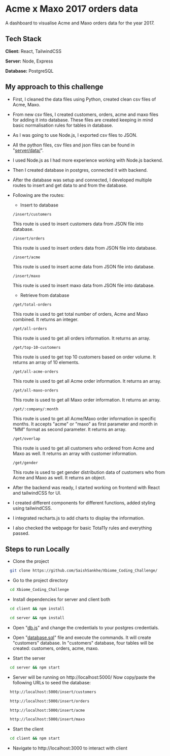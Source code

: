 # Acme x Maxo 2017 orders data

A dashboard to visualise Acme and Maxo orders data for the year 2017.

## Tech Stack

**Client:** React, TailwindCSS

**Server:** Node, Express

**Database:** PostgreSQL

## My approach to this challenge

- First, I cleaned the data files using Python, created clean csv files of Acme, Maxo.
- From new csv files, I created customers, orders, acme and maxo files for adding it into database. These files are created keeping in mind basic normalisation rules for tables in database.
- As I was going to use Node.js, I exported csv files to JSON.
- All the python files, csv files and json files can be found in "[server/data/](/server/data)".
- I used Node.js as I had more experience working with Node.js backend.
- Then I created database in postgres, connected it with backend.
- After the database was setup and connected, I developed multiple routes to insert and get data to and from the database.
- Following are the routes:

  - Insert to database

  ```
  /insert/customers
  ```

  This route is used to insert customers data from JSON file into database.

  ```
  /insert/orders
  ```

  This route is used to insert orders data from JSON file into database.

  ```
  /insert/acme
  ```

  This route is used to insert acme data from JSON file into database.

  ```
  /insert/maxo
  ```

  This route is used to insert maxo data from JSON file into database.

  - Retrieve from database

  ```
  /get/total-orders
  ```

  This route is used to get total number of orders, Acme and Maxo combined. It returns an integer.

  ```
  /get/all-orders
  ```

  This route is used to get all orders information. It returns an array.

  ```
  /get/top-10-customers
  ```

  This route is used to get top 10 customers based on order volume. It returns an array of 10 elements.

  ```
  /get/all-acme-orders
  ```

  This route is used to get all Acme order information. It returns an array.

  ```
  /get/all-maxo-orders
  ```

  This route is used to get all Maxo order information. It returns an array.

  ```
  /get/:company/:month
  ```

  This route is used to get all Acme/Maxo order information in specific months. It accepts "acme" or "maxo" as first parameter and month in "MM" format as second parameter. It returns an array.

  ```
  /get/overlap
  ```

  This route is used to get all customers who ordered from Acme and Maxo as well. It returns an array with customer information.
  
  ```
  /get/gender
  ```

  This route is used to get gender distribution data of customers who from Acme and Maxo as well. It returns an object.

- After the backend was ready, I started working on frontend with React and tailwindCSS for UI.
- I created different components for different functions, added styling using tailwindCSS.
- I integrated recharts.js to add charts to display the information.
- I also checked the webpage for basic Tota11y rules and everything passed.

## Steps to run Locally

- Clone the project

```bash
  git clone https://github.com/SaishSankhe/Xbiome_Coding_Challenge/
```

- Go to the project directory

```bash
  cd Xbiome_Coding_Challenge
```

- Install dependencies for server and client both

```bash
  cd client && npm install
```

```bash
  cd server && npm install
```

- Open "[db.js](/server/db.js)" and change the credentials to your postgres credentials.

- Open "[database.sql](/server/database.sql)" file and execute the commands. It will create "customers" database. In "customers" database, four tables will be created: customers, orders, acme, maxo.

- Start the server

```bash
  cd server && npm start
```

- Server will be running on http://localhost:5000/ Now copy/paste the following URLs to seed the database:

```bash
  http://localhost:5000/insert/customers
```

```bash
  http://localhost:5000/insert/orders
```

```bash
  http://localhost:5000/insert/acme
```

```bash
  http://localhost:5000/insert/maxo
```

- Start the client

```bash
  cd client && npm start
```

- Navigate to http://localhost:3000 to interact with client
